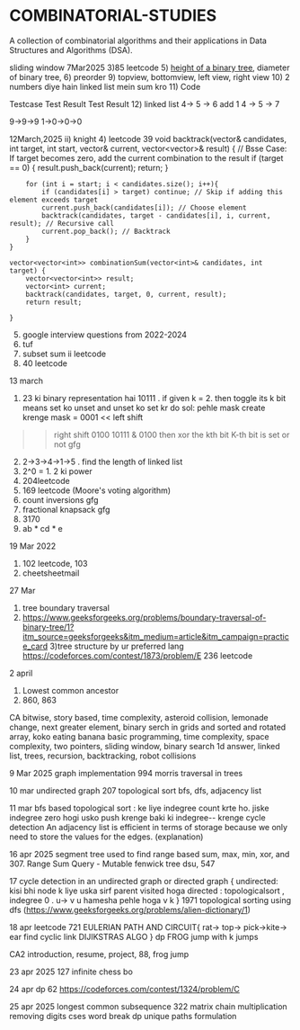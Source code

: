 # COMBINATORIAL-STUDIES
A collection of combinatorial algorithms and their applications in Data Structures and Algorithms (DSA).


sliding window
7Mar2025
3)85 leetcode
5) [height of a binary tree](https://www.hackerrank.com/challenges/tree-height-of-a-binary-tree/problem), 
diameter of binary tree,
6)  preorder
9) topview, bottomview, left view, right view
10) 2 numbers diye hain linked list mein sum kro
11) 
Code


Testcase
Test Result
Test Result 
12) linked list 4-> 5 -> 6 add 1
4 -> 5 -> 7

9->9->9 1->0->0->0

12March,2025
    ii) knight
4) leetcode 39
void backtrack(vector<int>& candidates, int target, int start, vector<int>& current, vector<vector<int>>& result) {
        // Bsse Case: If target becomes zero, add the current combination to the result 
        if (target == 0) {
            result.push_back(current);
            return;
        }

        for (int i = start; i < candidates.size(); i++){
            if (candidates[i] > target) continue; // Skip if adding this element exceeds target
            current.push_back(candidates[i]); // Choose element
            backtrack(candidates, target - candidates[i], i, current, result); // Recursive call
            current.pop_back(); // Backtrack
        }
    }

    vector<vector<int>> combinationSum(vector<int>& candidates, int target) {
        vector<vector<int>> result;
        vector<int> current;
        backtrack(candidates, target, 0, current, result);
        return result;

    }
5) google interview questions from 2022-2024
6) tuf
7) subset sum ii leetcode
8) 40 leetcode

13 march
1) 23 ki binary representation hai 10111 . if given k = 2. then toggle its k bit means set ko unset and unset ko set kr do
sol: pehle mask create krenge 
mask = 0001
<< left shift
>> right shift
0100
10111 & 0100
then xor the kth bit
K-th bit is set or not gfg
2) 2->3->4->1->5 . find the length of linked list
3) 2^0 = 1. 2 ki power
4) 204leetcode
5) 169 leetcode (Moore's voting algorithm)
6) count inversions gfg
7) fractional knapsack gfg
8) 3170
9) ab * cd * e

19 Mar 2022
1) 102 leetcode, 103
2) cheetsheetmail

27 Mar 
1) tree boundary traversal
2) https://www.geeksforgeeks.org/problems/boundary-traversal-of-binary-tree/1?itm_source=geeksforgeeks&itm_medium=article&itm_campaign=practice_card
3)tree structure by ur preferred lang
https://codeforces.com/contest/1873/problem/E
236 leetcode

2 april 
1) Lowest common ancestor
2) 860, 863

CA
bitwise, story based, time complexity, asteroid collision, lemonade change, next greater element, binary serch in grids and sorted and rotated array, koko eating banana
basic programming, time complexity, space complexity, two pointers, sliding window, binary search 1d answer, linked list, trees, recursion, backtracking, robot collisions

9 Mar 2025
graph implementation
994
morris traversal in trees 

10 mar
undirected graph
207 topological sort
bfs, dfs, adjacency list 

11 mar
bfs based topological sort : ke liye indegree count krte ho. jiske indegree zero hogi usko push krenge baki ki indegree-- krenge 
cycle detection
An adjacency list is efficient in terms of storage because we only need to store the values for the edges. (explanation)

16 apr 2025
segment tree used to find range based sum, max, min, xor, and
307. Range Sum Query - Mutable
fenwick tree
dsu, 547

17 cycle detection in an undirected graph or directed graph
{
    undirected: kisi bhi node k liye uska sirf parent visited hoga
    directed : topologicalsort , indegree 0 . u-> v u hamesha pehle hoga v k
}
1971
topological sorting using dfs
(https://www.geeksforgeeks.org/problems/alien-dictionary/1)

18 apr 
leetcode 721
EULERIAN PATH AND CIRCUIT{
    rat-> top-> pick->kite-> ear
    find cyclic link
    DIJIKSTRAS ALGO
}
dp
FROG jump with k jumps

CA2 
introduction, resume, project, 88, frog jump

23 apr 2025
127
infinite chess bo

24 apr
dp
62
https://codeforces.com/contest/1324/problem/C

25 apr 2025
longest common subsequence
322
matrix chain multiplication
removing digits cses
word break dp
unique paths formulation